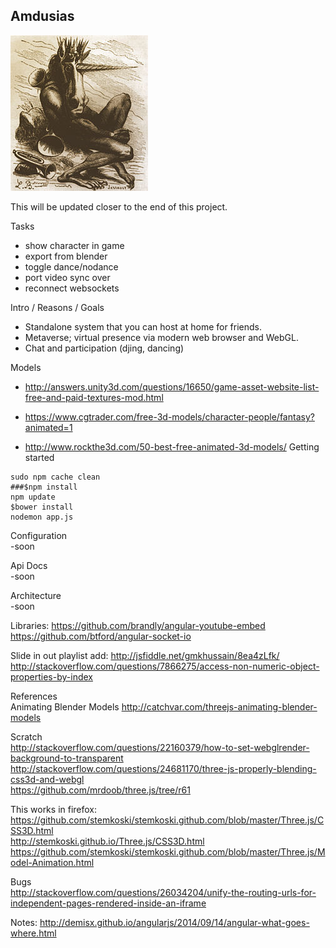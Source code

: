 Amdusias
-------------------------------------------
![Amdusias](public/img/amdusias.jpg?raw=true)

This will be updated closer to the end of this project.

Tasks
- show character in game
- export from blender
- toggle dance/nodance
- port video sync over
- reconnect websockets

Intro / Reasons / Goals
 - Standalone system that you can host at home for friends.
 - Metaverse; virtual presence via modern web browser and WebGL.
 - Chat and participation (djing, dancing)

Models
 - http://answers.unity3d.com/questions/16650/game-asset-website-list-free-and-paid-textures-mod.html

 - https://www.cgtrader.com/free-3d-models/character-people/fantasy?animated=1
 - http://www.rockthe3d.com/50-best-free-animated-3d-models/
Getting started     
```
sudo npm cache clean
###$npm install
npm update
$bower install
nodemon app.js
```

Configuration    
 -soon    

Api Docs    
 -soon     

Architecture     
 -soon   

Libraries:
https://github.com/brandly/angular-youtube-embed   
https://github.com/btford/angular-socket-io

Slide in out playlist add:
http://jsfiddle.net/gmkhussain/8ea4zLfk/   
http://stackoverflow.com/questions/7866275/access-non-numeric-object-properties-by-index   

References   
Animating Blender Models
http://catchvar.com/threejs-animating-blender-models   

Scratch   
http://stackoverflow.com/questions/22160379/how-to-set-webglrender-background-to-transparent   
http://stackoverflow.com/questions/24681170/three-js-properly-blending-css3d-and-webgl   
https://github.com/mrdoob/three.js/tree/r61   

This works in firefox:   
https://github.com/stemkoski/stemkoski.github.com/blob/master/Three.js/CSS3D.html   
http://stemkoski.github.io/Three.js/CSS3D.html   
https://github.com/stemkoski/stemkoski.github.com/blob/master/Three.js/Model-Animation.html   

Bugs   
http://stackoverflow.com/questions/26034204/unify-the-routing-urls-for-independent-pages-rendered-inside-an-iframe   

Notes:
http://demisx.github.io/angularjs/2014/09/14/angular-what-goes-where.html
